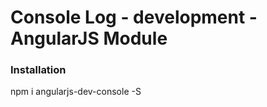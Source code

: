 # Console Log - development - AngularJS Module
<h3>Installation</h3>
		npm i angularjs-dev-console -S